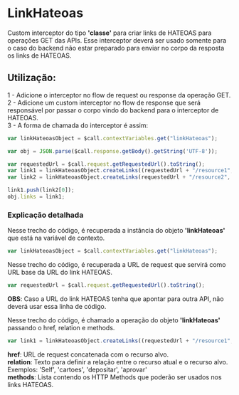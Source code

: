 # LinkHateoas
Custom interceptor do tipo <b>'classe'</b> para criar links de HATEOAS para operações GET das APIs.
Esse interceptor deverá ser usado somente para o caso do backend não estar preparado para enviar no corpo da resposta os links de HATEOAS.
## Utilização:
1 - Adicione o interceptor no flow de request ou response da operação GET.
<br>
2 - Adicione um custom interceptor no flow de response que será responsável por passar o corpo vindo do backend para o interceptor de HATEOAS.
<br>
3 - A forma de chamada do interceptor é assim:
```javascript
var linkHateoasObject = $call.contextVariables.get("linkHateoas");

var obj = JSON.parse($call.response.getBody().getString('UTF-8'));

var requestedUrl = $call.request.getRequestedUrl().toString();
var link1 = linkHateoasObject.createLinks((requestedUrl + "/resource1", "relation1", ["POST","PUT"]);
var link2 = linkHateoasObject.createLinks(requestedUrl + "/resource2", "relation2", ["GET"]);

link1.push(link2[0]);
obj.links = link1;
```

### Explicação detalhada
Nesse trecho do código, é recuperada a instância do objeto <b>'linkHateoas'</b> que está na variável de contexto.
```javascript
var linkHateoasObject = $call.contextVariables.get("linkHateoas");
```

Nesse trecho do código, é recuperada a URL de request que servirá como URL base da URL do link HATEOAS.
```javascript
var requestedUrl = $call.request.getRequestedUrl().toString();
```
<b>OBS</b>: Caso a URL do link HATEOAS tenha que apontar para outra API, não deverá usar essa linha de código.

Nesse trecho do código, é chamado a operação do objeto <b>'linkHateoas'</b> passando o href, relation e methods.
```javascript
var link1 = linkHateoasObject.createLinks((requestedUrl + "/resource1", "relation1", ["POST","PUT"]);
```
<b>href</b>: URL de request concatenada com o recurso alvo.
<br><b>relation</b>: Texto para definir a relação entre o recurso atual e o recurso alvo. Exemplos: 'Self', 'cartoes', 'depositar', 'aprovar'
<br><b>methods</b>: Lista contendo os HTTP Methods que poderão ser usados nos links HATEOAS.